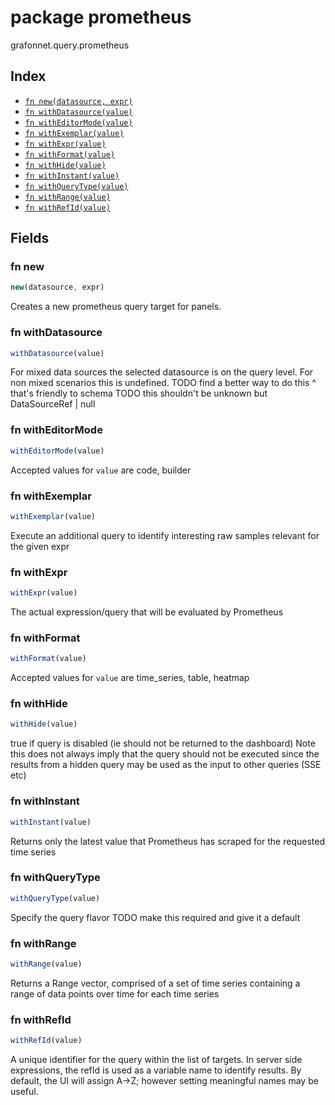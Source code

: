 # package prometheus

grafonnet.query.prometheus

## Index

* [`fn new(datasource, expr)`](#fn-new)
* [`fn withDatasource(value)`](#fn-withdatasource)
* [`fn withEditorMode(value)`](#fn-witheditormode)
* [`fn withExemplar(value)`](#fn-withexemplar)
* [`fn withExpr(value)`](#fn-withexpr)
* [`fn withFormat(value)`](#fn-withformat)
* [`fn withHide(value)`](#fn-withhide)
* [`fn withInstant(value)`](#fn-withinstant)
* [`fn withQueryType(value)`](#fn-withquerytype)
* [`fn withRange(value)`](#fn-withrange)
* [`fn withRefId(value)`](#fn-withrefid)

## Fields

### fn new

```ts
new(datasource, expr)
```

Creates a new prometheus query target for panels.

### fn withDatasource

```ts
withDatasource(value)
```

For mixed data sources the selected datasource is on the query level.
For non mixed scenarios this is undefined.
TODO find a better way to do this ^ that's friendly to schema
TODO this shouldn't be unknown but DataSourceRef | null

### fn withEditorMode

```ts
withEditorMode(value)
```



Accepted values for `value` are code, builder

### fn withExemplar

```ts
withExemplar(value)
```

Execute an additional query to identify interesting raw samples relevant for the given expr

### fn withExpr

```ts
withExpr(value)
```

The actual expression/query that will be evaluated by Prometheus

### fn withFormat

```ts
withFormat(value)
```



Accepted values for `value` are time_series, table, heatmap

### fn withHide

```ts
withHide(value)
```

true if query is disabled (ie should not be returned to the dashboard)
Note this does not always imply that the query should not be executed since
the results from a hidden query may be used as the input to other queries (SSE etc)

### fn withInstant

```ts
withInstant(value)
```

Returns only the latest value that Prometheus has scraped for the requested time series

### fn withQueryType

```ts
withQueryType(value)
```

Specify the query flavor
TODO make this required and give it a default

### fn withRange

```ts
withRange(value)
```

Returns a Range vector, comprised of a set of time series containing a range of data points over time for each time series

### fn withRefId

```ts
withRefId(value)
```

A unique identifier for the query within the list of targets.
In server side expressions, the refId is used as a variable name to identify results.
By default, the UI will assign A->Z; however setting meaningful names may be useful.
